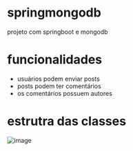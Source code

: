 # springmongodb
projeto com springboot e mongodb
# funcionalidades
- usuários podem enviar posts
- posts podem ter comentários
- os comentários possuem autores
# estrutra das classes
![image](https://github.com/CarlosSousa2001/springmongodb/assets/97534614/64773ac5-8bf3-4f61-ac20-305c06196ba8)

